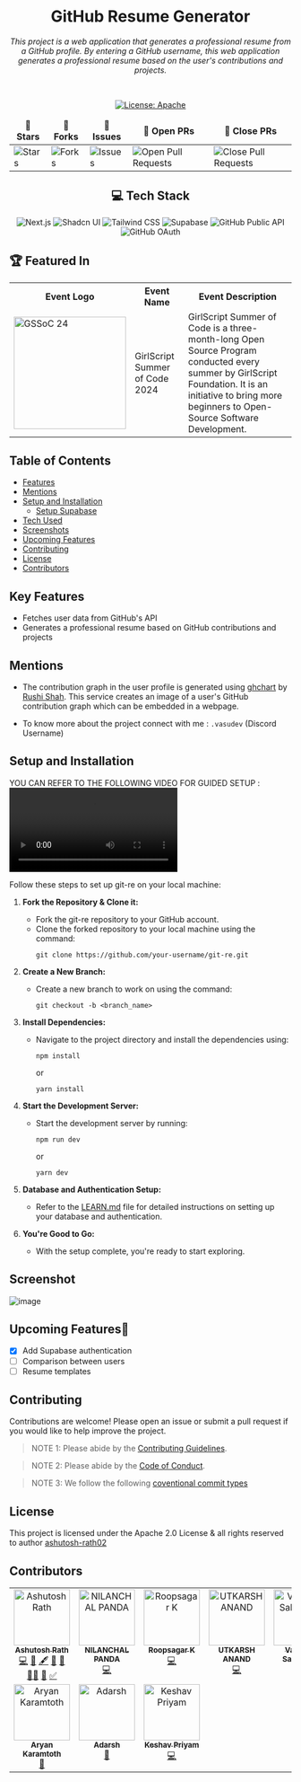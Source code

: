 <div align="center">

# GitHub Resume Generator

<i>This project is a web application that generates a professional resume from a GitHub profile. By entering a GitHub username, this web application generates a professional resume based on the user's contributions and projects.</i>

</div>

<div align = "center">
<br>

[![License: Apache](https://img.shields.io/badge/License-Apache-red.svg)](http://www.apache.org/licenses/)

<table align="center">
    <thead align="center">
        <tr border: 1px;>
            <td><b>🌟 Stars</b></td>
            <td><b>🍴 Forks</b></td>
            <td><b>🐛 Issues</b></td>
            <td><b>🔔 Open PRs</b></td>
            <td><b>🔕 Close PRs</b></td>
        </tr>
     </thead>
    <tbody>
         <tr>
            <td><img alt="Stars" src="https://img.shields.io/github/stars/ashutosh-rath02/git-re?style=flat&logo=github"/></td>
             <td><img alt="Forks" src="https://img.shields.io/github/forks/ashutosh-rath02/git-re?style=flat&logo=github"/></td>
            <td><img alt="Issues" src="https://img.shields.io/github/issues/ashutosh-rath02/git-re?style=flat&logo=github"/></td>
            <td><img alt="Open Pull Requests" src="https://img.shields.io/github/issues-pr/ashutosh-rath02/git-re?style=flat&logo=github"/></td>
           <td><img alt="Close Pull Requests" src="https://img.shields.io/github/issues-pr-closed/ashutosh-rath02/git-re?style=flat&color=critical&logo=github"/></td>
        </tr>
    </tbody>
</table>
</div>

<div align="center">

## 💻 Tech Stack

![Next.js](https://img.shields.io/badge/Next.js-000000?style=for-the-badge&logo=next.js&logoColor=white)
![Shadcn UI](https://img.shields.io/badge/Shadcn%20UI-%23FF69B4?style=for-the-badge&logo=github&logoColor=white)
![Tailwind CSS](https://img.shields.io/badge/tailwindcss-%2338B2AC.svg?style=for-the-badge&logo=tailwind-css&logoColor=white)
![Supabase](https://img.shields.io/badge/Supabase-3954E1?style=for-the-badge&logo=supabase&logoColor=white)
![GitHub Public API](https://img.shields.io/badge/GitHub%20Public%20API-181717?style=for-the-badge&logo=github&logoColor=white)
![GitHub OAuth](https://img.shields.io/badge/GitHub%20OAuth-181717?style=for-the-badge&logo=github&logoColor=white)

</div>

## 🏆 Featured In
<div align="center">

<table>

   <tr>
      <th>Event Logo</th>
      <th>Event Name</th>
      <th>Event Description</th>
   </tr>
   <tr>
      <td><img src=".github/assets/gssoc24.png" width="200" height="auto" loading="lazy" alt="GSSoC 24"/></td>
      <td>GirlScript Summer of Code 2024</td>
      <td>GirlScript Summer of Code is a three-month-long Open Source Program conducted every summer by GirlScript Foundation. It is an initiative to bring more beginners to Open-Source Software Development.</td>
   </tr>

</table>

</div>

## Table of Contents
* [Features](https://github.com/ashutosh-rath02/git-re?tab=readme-ov-file#features)
* [Mentions](https://github.com/ashutosh-rath02/git-re?tab=readme-ov-file#mentions)
* [Setup and Installation](https://github.com/ashutosh-rath02/git-re?tab=readme-ov-file#setup-and-installation)
    * [Setup Supabase](https://github.com/ashutosh-rath02/git-re/blob/main/LEARN.md)
* [Tech Used](https://github.com/ashutosh-rath02/git-re?tab=readme-ov-file#tech-used)
* [Screenshots](https://github.com/ashutosh-rath02/git-re?tab=readme-ov-file#screenshot)
* [Upcoming Features](https://github.com/ashutosh-rath02/git-re?tab=readme-ov-file#upcoming-features)
* [Contributing](https://github.com/ashutosh-rath02/git-re?tab=readme-ov-file#contributing)
* [License](https://github.com/ashutosh-rath02/git-re?tab=readme-ov-file#license)
* [Contributors](https://github.com/ashutosh-rath02/git-re?tab=readme-ov-file#contributors)

## Key Features

- Fetches user data from GitHub's API
- Generates a professional resume based on GitHub contributions and projects

## Mentions

- The contribution graph in the user profile is generated using [ghchart](https://ghchart.rshah.org/) by [Rushi Shah](https://github.com/2016rshah). This service creates an image of a user's GitHub contribution graph which can be embedded in a webpage.

- To know more about the project connect with me : `.vasudev` (Discord Username)

## Setup and Installation

YOU CAN REFER TO THE FOLLOWING VIDEO FOR GUIDED SETUP :
<video controls src="public/GIT-RE Project Setup.mp4" title="Git-re Setup and Installation Video"></video>

Follow these steps to set up git-re on your local machine:

1. **Fork the Repository & Clone it:**
   - Fork the git-re repository to your GitHub account.
   - Clone the forked repository to your local machine using the command:
     ```
     git clone https://github.com/your-username/git-re.git
     ```

2. **Create a New Branch:**
   - Create a new branch to work on using the command:
     ```
     git checkout -b <branch_name>
     ```

3. **Install Dependencies:**
   - Navigate to the project directory and install the dependencies using:
     ```
     npm install
     ```
     or
     ```
     yarn install
     ```

4. **Start the Development Server:**
   - Start the development server by running:
     ```
     npm run dev
     ```
     or
     ```
     yarn dev
     ```

5. **Database and Authentication Setup:**
   - Refer to the [LEARN.md](/LEARN.md) file for detailed instructions on setting up your database and authentication.

6. **You're Good to Go:**
   - With the setup complete, you're ready to start exploring.

## Screenshot

![image](https://github.com/ashutosh-rath02/git-re/assets/85403534/13ae316c-2254-4da3-b07f-8b55924a9b98)

## Upcoming Features🎉

- [x] Add Supabase authentication
- [ ] Comparison between users
- [ ] Resume templates

## Contributing

Contributions are welcome! Please open an issue or submit a pull request if you would like to help improve the project.

>NOTE 1: Please abide by the [Contributing Guidelines](https://github.com/ashutosh-rath02/git-re/blob/master/CONTRIBUTING.md).

>NOTE 2: Please abide by the [Code of Conduct](https://github.com/ashutosh-rath02/git-re/blob/master/CODE_OF_CONDUCT.md).

>NOTE 3: We follow the following [coventional commit types](https://github.com/pvdlg/conventional-commit-types)

## License

This project is licensed under the Apache 2.0 License & all rights reserved to author [ashutosh-rath02](https://github.com/ashutosh-rath02)

## Contributors

<!-- ALL-CONTRIBUTORS-LIST:START - Do not remove or modify this section -->
<!-- prettier-ignore-start -->
<!-- markdownlint-disable -->
<table>
  <tbody>
    <tr>
      <td align="center" valign="top" width="14.28%"><a href="https://ashutoshrath.vercel.app/"><img src="https://avatars.githubusercontent.com/u/85403534?v=4?s=100" width="100px;" alt="Ashutosh Rath"/><br /><sub><b>Ashutosh Rath</b></sub></a><br /><a href="#code-ashutosh-rath02" title="Code">💻</a> <a href="#data-ashutosh-rath02" title="Data">🔣</a> <a href="#content-ashutosh-rath02" title="Content">🖋</a> <a href="#doc-ashutosh-rath02" title="Documentation">📖</a> <a href="#design-ashutosh-rath02" title="Design">🎨</a> <a href="#mentoring-ashutosh-rath02" title="Mentoring">🧑‍🏫</a> <a href="#projectManagement-ashutosh-rath02" title="Project Management">📆</a> <a href="#tutorial-ashutosh-rath02" title="Tutorials">✅</a></td>
      <td align="center" valign="top" width="14.28%"><a href="https://www.linkedin.com/in/nilanchal-panda/"><img src="https://avatars.githubusercontent.com/u/110488337?v=4?s=100" width="100px;" alt="NILANCHAL PANDA"/><br /><sub><b>NILANCHAL PANDA</b></sub></a><br /><a href="#code-NilanchalaPanda" title="Code">💻</a></td>
      <td align="center" valign="top" width="14.28%"><a href="https://github.com/RoopsagarK"><img src="https://avatars.githubusercontent.com/u/107497296?v=4?s=100" width="100px;" alt="Roopsagar K"/><br /><sub><b>Roopsagar K</b></sub></a><br /><a href="#code-RoopsagarK" title="Code">💻</a></td>
      <td align="center" valign="top" width="14.28%"><a href="https://www.linkedin.com/in/utkarshanand93"><img src="https://avatars.githubusercontent.com/u/29487686?v=4?s=100" width="100px;" alt="UTKARSH ANAND"/><br /><sub><b>UTKARSH ANAND</b></sub></a><br /><a href="#code-growupanand" title="Code">💻</a></td>
      <td align="center" valign="top" width="14.28%"><a href="https://github.com/VanshikaSabharwal"><img src="https://avatars.githubusercontent.com/u/143436704?v=4?s=100" width="100px;" alt="Vanshika Sabharwal"/><br /><sub><b>Vanshika Sabharwal</b></sub></a><br /><a href="#code-VanshikaSabharwal" title="Code">💻</a></td>
      <td align="center" valign="top" width="14.28%"><a href="http://dhairyashah.dev"><img src="https://avatars.githubusercontent.com/u/65452005?v=4?s=100" width="100px;" alt="Dhairya Shah"/><br /><sub><b>Dhairya Shah</b></sub></a><br /><a href="#code-dhairyathedev" title="Code">💻</a> <a href="#maintenance-dhairyathedev" title="Maintenance">🚧</a></td>
      <td align="center" valign="top" width="14.28%"><a href="https://www.ratishjain.tech/"><img src="https://avatars.githubusercontent.com/u/43003421?v=4?s=100" width="100px;" alt="Ratish jain"/><br /><sub><b>Ratish jain</b></sub></a><br /><a href="#code-ratishjain12" title="Code">💻</a></td>
    </tr>
    <tr>
      <td align="center" valign="top" width="14.28%"><a href="https://github.com/SpaciousCoder78"><img src="https://avatars.githubusercontent.com/u/88923986?v=4?s=100" width="100px;" alt="Aryan Karamtoth"/><br /><sub><b>Aryan Karamtoth</b></sub></a><br /><a href="#doc-SpaciousCoder78" title="Documentation">📖</a></td>
      <td align="center" valign="top" width="14.28%"><a href="http://jinxvi-portfolio.vercel.app"><img src="https://avatars.githubusercontent.com/u/120160355?v=4?s=100" width="100px;" alt="Adarsh"/><br /><sub><b>Adarsh</b></sub></a><br /><a href="#doc-jinx-vi-0" title="Documentation">📖</a></td>
      <td align="center" valign="top" width="14.28%"><a href="https://github.com/kshavp"><img src="https://avatars.githubusercontent.com/u/95236968?v=4?s=100" width="100px;" alt="Keshav Priyam"/><br /><sub><b>Keshav Priyam</b></sub></a><br /><a href="#code-kshavp" title="Code">💻</a></td>
    </tr>
  </tbody>
</table>

<!-- markdownlint-restore -->
<!-- prettier-ignore-end -->

<!-- ALL-CONTRIBUTORS-LIST:END -->
